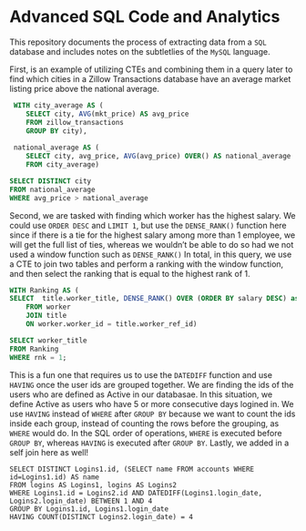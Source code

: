 # Advanced SQL Code and Analytics

This repository documents the process of extracting data from a `SQL` database and includes notes on the subtletlies of the `MySQL` language.

First, is an example of utilizing CTEs and combining them in a query later to find which cities in a Zillow Transactions database have an average market listing price above the national average.

```sql
 WITH city_average AS (
    SELECT city, AVG(mkt_price) AS avg_price
    FROM zillow_transactions
    GROUP BY city), 
 
 national_average AS ( 
    SELECT city, avg_price, AVG(avg_price) OVER() AS national_average
    FROM city_average) 

SELECT DISTINCT city 
FROM national_average 
WHERE avg_price > national_average
```

Second, we are tasked with finding which worker has the highest salary. We could use `ORDER DESC` and `LIMIT 1`, but use the `DENSE_RANK()` function here since if there is a tie for the highest salary among more than 1 employee, we will get the full list of ties, whereas we wouldn’t be able to do so had we not used a window function such as `DENSE_RANK()` In total, in this query, we use a CTE to join two tables and perform a ranking with the window function, and then select the ranking that is equal to the highest rank of 1. 

```sql
WITH Ranking AS (
SELECT  title.worker_title, DENSE_RANK() OVER (ORDER BY salary DESC) as rnk
    FROM worker
    JOIN title
    ON worker.worker_id = title.worker_ref_id)

SELECT worker_title
FROM Ranking
WHERE rnk = 1;
```

This is a fun one that requires us to use the `DATEDIFF` function and use `HAVING` once the user ids are grouped together. We are finding the ids of the users who are defined as Active in our databasae. In this situation, we define Active as users who have 5 or more consecutive days logined in. We use `HAVING` instead of `WHERE` after `GROUP BY` because we want to count the ids inside each group, instead of counting the rows before the grouping, as `WHERE` would do. In the SQL order of operations, `WHERE` is executed before `GROUP BY`, whereas `HAVING` is executed after `GROUP BY`. Lastly, we added in a self join here as well! 

```
SELECT DISTINCT Logins1.id, (SELECT name FROM accounts WHERE id=Logins1.id) AS name
FROM logins AS Logins1, logins AS Logins2
WHERE Logins1.id = Logins2.id AND DATEDIFF(Logins1.login_date, Logins2.login_date) BETWEEN 1 AND 4
GROUP BY Logins1.id, Logins1.login_date
HAVING COUNT(DISTINCT Logins2.login_date) = 4
```
